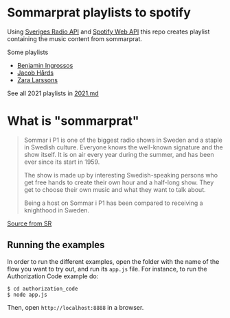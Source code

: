 # Sommarprat playlists to spotify

Using [Sveriges Radio API](https://api.sr.se/api/documentation/v2/index.html) and [Spotify Web API](https://developer.spotify.com/documentation/web-api/reference/#/) this repo creates playlist containing the music content from sommarprat.

Some playlists

- [Benjamin Ingrossos](https://open.spotify.com/playlist/2tIOemGQhjU05rtilA6IoE)
- [Jacob Hårds](https://open.spotify.com/playlist/3v0bdk1e5ENYjzFig3QIRK)
- [Zara Larssons](https://open.spotify.com/playlist/5hnQfbOSNnqRE5rxZhTahd)

See all 2021 playlists in [2021.md](2021.md)

# What is "sommarprat"

> Sommar i P1 is one of the biggest radio shows in Sweden and a staple in Swedish culture. Everyone knows the well-known signature and the show itself. It is on air every year during the summer, and has been ever since its start in 1959.
>
> The show is made up by interesting Swedish-speaking persons who get free hands to create their own hour and a half-long show. They get to choose their own music and what they want to talk about.
>
> Being a host on Sommar i P1 has been compared to receiving a knighthood in Sweden.

[Source from SR](https://sverigesradio.se/artikel/in-english-what-is-sommar-i-p1)

## Running the examples

In order to run the different examples, open the folder with the name of the flow you want to try out, and run its `app.js` file. For instance, to run the Authorization Code example do:

    $ cd authorization_code
    $ node app.js

Then, open `http://localhost:8888` in a browser.
